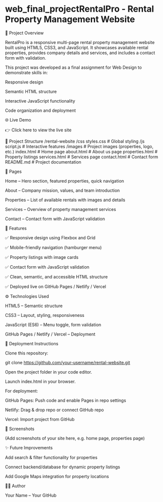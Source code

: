 # web_final_projectRentalPro - Rental Property Management Website
📖 Project Overview

RentalPro is a responsive multi-page rental property management website built using HTML5, CSS3, and JavaScript.
It showcases available rental properties, provides company details and services, and includes a contact form with validation.

This project was developed as a final assignment for Web Design to demonstrate skills in:

Responsive design

Semantic HTML structure

Interactive JavaScript functionality

Code organization and deployment

🌐 Live Demo

👉 Click here to view the live site

📂 Project Structure
/rental-website
  /css
    styles.css        # Global styling
  /js
    script.js         # Interactive features
  /images             # Project images (properties, logo, etc.)
  index.html          # Home page
  about.html          # About us page
  properties.html     # Property listings
  services.html       # Services page
  contact.html        # Contact form
  README.md           # Project documentation

📑 Pages

Home – Hero section, featured properties, quick navigation

About – Company mission, values, and team introduction

Properties – List of available rentals with images and details

Services – Overview of property management services

Contact – Contact form with JavaScript validation

🎨 Features

✅ Responsive design using Flexbox and Grid

✅ Mobile-friendly navigation (hamburger menu)

✅ Property listings with image cards

✅ Contact form with JavaScript validation

✅ Clean, semantic, and accessible HTML structure

✅ Deployed live on GitHub Pages / Netlify / Vercel

⚙️ Technologies Used

HTML5 – Semantic structure

CSS3 – Layout, styling, responsiveness

JavaScript (ES6) – Menu toggle, form validation

GitHub Pages / Netlify / Vercel – Deployment

🚀 Deployment Instructions

Clone this repository:

git clone https://github.com/your-username/rental-website.git


Open the project folder in your code editor.

Launch index.html in your browser.

For deployment:

GitHub Pages: Push code and enable Pages in repo settings

Netlify: Drag & drop repo or connect GitHub repo

Vercel: Import project from GitHub

📸 Screenshots

(Add screenshots of your site here, e.g. home page, properties page)

✨ Future Improvements

Add search & filter functionality for properties

Connect backend/database for dynamic property listings

Add Google Maps integration for property locations

👨‍💻 Author

Your Name – Your GitHub